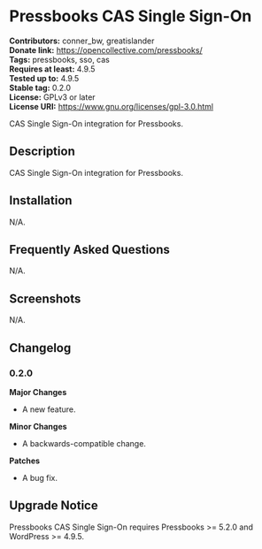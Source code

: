 # Pressbooks CAS Single Sign-On 
**Contributors:** conner_bw, greatislander  
**Donate link:** https://opencollective.com/pressbooks/  
**Tags:** pressbooks, sso, cas  
**Requires at least:** 4.9.5  
**Tested up to:** 4.9.5  
**Stable tag:** 0.2.0  
**License:** GPLv3 or later  
**License URI:** https://www.gnu.org/licenses/gpl-3.0.html  

CAS Single Sign-On integration for Pressbooks.


## Description 

CAS Single Sign-On integration for Pressbooks.


## Installation 

N/A.


## Frequently Asked Questions 

N/A.


## Screenshots 

N/A.


## Changelog 


### 0.2.0 
**Major Changes**
- A new feature.

**Minor Changes**
- A backwards-compatible change.

**Patches**
- A bug fix.


## Upgrade Notice 

Pressbooks CAS Single Sign-On requires Pressbooks >= 5.2.0 and WordPress >= 4.9.5.
